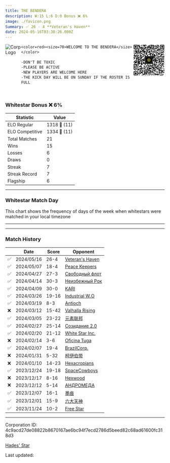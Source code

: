 ```yaml
---
title: ​THE BENDERA
description: W:15 L:6 D:0 Bonus ❌ 6%
image: ./favicon.png
Summary: ✅ 26 - 4 **Veteran's Haven**
date: 2024-05-16T03:38:26.000Z
---
```

<head>
<link rel="icon" type="image/x-icon" href="./favicon.ico">
</head>
<img align="left" width="50" height="50" src="./favicon.ico" alt="Corp Logo"><img align="right" width="100" height="100" src="./qr.png" alt="QR Code">

```
<color=red><size=70>WELCOME TO THE BENDERA</size></color> 

-DON'T BE TOXIC 
-PLEASE BE ACTIVE 
-NEW PLAYERS ARE WELCOME HERE
-THE KICK DAY WILL BE ON SUNDAY IF THE ROSTER IS FULL
```
<br>

### Whitestar Bonus ❌ 6%

| Statistic | Value |
| --- | --- |
| ELO Regular | 1318 🔺  (11)|
| ELO Competitive | 1334 🔺  (11)|
| Total Matches | 21 |
| Wins | 15 |
| Losses | 6 |
| Draws | 0 |
| Streak | 7 |
| Streak Record | 7 |
| Flagship | 6 |

---

### Whitestar Match Day

This chart shows the frequency of days of the week when whitestars were matched in your local timezone

<!-- Load Chart.js from jsDelivr CDN -->
<script src="https://cdn.jsdelivr.net/npm/chart.js@4.0.1"></script>

<!-- Create a canvas element where the chart will be rendered -->
<canvas id="myChart" width="400" height="200"></canvas>

<!-- JavaScript code to render the bar chart -->
<script>
    document.addEventListener("DOMContentLoaded", function() {
        // Ensure scanTime is an array; if empty, handle accordingly
        let timestamps = [1715398706,1714621638,1713764125,1712640386,1712207690,1711025904,1710435486,1709842360,1709226986,1708622104,1708027425,1707459328,1706873482,1706277861,1704447134,1702953351,1702374203,1701932699,1701494206,1700973364,1700383385];

        const fontColor = 'rgba(64, 128, 160, 1)';

        // Function to convert Unix timestamps to day of the week (0=Sunday, 6=Saturday)
        function getDayOfWeek(timestamp) {
            return new Date(timestamp * 1000).getDay();
        }

        // Initialize an array to count occurrences for each day of the week
        let dayCounts = [0, 0, 0, 0, 0, 0, 0];

        // Populate the dayCounts array based on the scanTime data
        timestamps.forEach(ts => {
            let dayOfWeek = getDayOfWeek(ts);
            dayCounts[dayOfWeek]++;
        });

        // Chart.js configuration for the bar chart
        const data = {
            labels: ['Sunday', 'Monday', 'Tuesday', 'Wednesday', 'Thursday', 'Friday', 'Saturday'],
            datasets: [{
                data: dayCounts,
                backgroundColor: [
                    'rgba(0, 191, 255, 0.2)',   // Deep Sky Blue (Sunday)
                    'rgba(135, 206, 250, 0.2)', // Light Sky Blue (Monday)
                    'rgba(173, 216, 230, 0.2)', // Light Blue (Tuesday)
                    'rgba(214, 236, 243, 0.2)', // Custom light blue (Wednesday)
                    'rgba(173, 216, 230, 0.2)', // Light Blue (Thursday)
                    'rgba(135, 206, 250, 0.2)', // Light Sky Blue (Friday)
                    'rgba(0, 191, 255, 0.2)'    // Deep Sky Blue (Saturday)
                ],
                borderColor: [
                    'rgba(0, 191, 255, 1)',
                    'rgba(135, 206, 250, 1)',
                    'rgba(173, 216, 230, 1)',
                    'rgba(214, 236, 243, 1)',
                    'rgba(173, 216, 230, 1)',
                    'rgba(135, 206, 250, 1)',
                    'rgba(0, 191, 255, 1)'
                ],
                borderWidth: 1,
                minBarLength: 5
            }]
        };

        const config = {
            type: 'bar',
            data: data,
            options: {
                scales: {
                    y: {
                        beginAtZero: true,
                        ticks: {
                            stepSize: 1,
                            color: fontColor
                        },
                        grid: {
                            color: 'rgba(255, 255, 255, 0.2)'
                        }
                    },
                    x: {
                        ticks: {
                            color: fontColor
                        },
                        grid: {
                            display: false 
                        }
                    }
                },
                plugins: {
                    legend: {
                        display: false
                    }
                }
            }
        };

        // Render the chart
        const ctx = document.getElementById('myChart').getContext('2d');
        const myChart = new Chart(ctx, config);
    });
</script>
    
---

---
### Match History

|  | Date | Score | Opponent |
| --- | --- | --- | --- |
| ✅ | 2024/05/16 | 26-4 | [Veteran's Haven](https://ws.tsl.rocks/corp/254fdc629bae81f3b0ca69160e0b6e34bd81993e755e4fb5ddedd1533038a683/) |
| ✅ | 2024/05/07 | 18-4 | [Peace Keepers](https://ws.tsl.rocks/corp/7ac71c394c017639785b3ecaa8087bd3b9a9d134e05d22703a3e18217da3380d/) |
| ✅ | 2024/04/27 | 27-3 | [Свободный флот](https://ws.tsl.rocks/corp/48fb866b3a51175a06336d9caa1bcace6d2bfb94b0a93974c8be3f54050fc0c6/) |
| ✅ | 2024/04/14 | 30-3 | [Неизбежный Рок](https://ws.tsl.rocks/corp/a075d54242806374b2fc020c48e0e4ab4077ac72faeeae7568400e0e48790289/) |
| ✅ | 2024/04/09 | 30-0 | [KARI](https://ws.tsl.rocks/corp/4434276aa1aebbe4c0a69ac51dff9c243c5287d00096e12c87e8590318a2ab65/) |
| ✅ | 2024/03/26 | 19-16 | [Industrial W\.O](https://ws.tsl.rocks/corp/99a4ba88f6a620cb9ea1da456127c978a858ffbda4e40b255fcf3365515da25d/) |
| ✅ | 2024/03/19 | 8-3 | [Antioch](https://ws.tsl.rocks/corp/6cf52926568f845a630c3fba8370e8afa3a75d315af0f6d0bd891085e6e4425f/) |
| ❌ | 2024/03/12 | 15-42 | [Valhalla Rising](https://ws.tsl.rocks/corp/8843a04f5528aa779a62f129af7ef619b90742807f0d436ae85a69870206b254/) |
| ✅ | 2024/03/05 | 23-22 | [元素联邦](https://ws.tsl.rocks/corp/e9d602d617d5c81270107c15a6d1f1717c5016abad802d3629f7f4301a58e95e/) |
| ✅ | 2024/02/27 | 25-14 | [Созидание 2\.0](https://ws.tsl.rocks/corp/ae8b8d247dbd93bebc2b77d48c1db6783a17ff8b16438f010c804b7ccf05b76a/) |
| ✅ | 2024/02/20 | 21-12 | [White Star Inc\.](https://ws.tsl.rocks/corp/b5bdfb5e81eac1263ce48131806cc733ec699336043c0f7af090fbe8ff21d26e/) |
| ❌ | 2024/02/14 | 3-6 | [Oficina Tuga](https://ws.tsl.rocks/corp/2fff67029125a29f7fa3252e0f8387f3ae93c6c59bd05d358723e02f3199db72/) |
| ✅ | 2024/02/07 | 19-4 | [BrazilCorp\.](https://ws.tsl.rocks/corp/623f28fa77360220e64570e6493ec911dc1e814d1686305b7879da48d808d1cf/) |
| ❌ | 2024/01/31 | 5-32 | [柯伊伯带](https://ws.tsl.rocks/corp/fc3e5142b08821a025c19f7e687a2ba97cc1e728d81555f077feb04f3839c4a0/) |
| ❌ | 2024/01/10 | 14-23 | [Hexacropians](https://ws.tsl.rocks/corp/1663ae68266882a1c09b5a4e5a16b97770e86390b7af7bcfc66b46213334a3a2/) |
| ✅ | 2023/12/24 | 19-18 | [SpaceCowboys](https://ws.tsl.rocks/corp/e6bb3b9dcc40ad7f7c82fd0f7164a99fa6264c05a186ed9f33011a7f315ca507/) |
| ❌ | 2023/12/17 | 8-16 | [Hexwood](https://ws.tsl.rocks/corp/b10084235f689f555f99efd52d9d4ea86dabf662e57f64dd9d86bbdc31b9c3e1/) |
| ❌ | 2023/12/12 | 5-14 | [АНДРОМЕДА](https://ws.tsl.rocks/corp/1e4e3bc5f21c0b6cd362f404b88f09e18e26a8c0134a31015d6d7577a7230dc9/) |
| ✅ | 2023/12/07 | 16-1 | [墨痕](https://ws.tsl.rocks/corp/1beef0498f07b07217c6e0727dffd066947edc54ee6d09dc63c031def52cdd60/) |
| ✅ | 2023/12/01 | 15-9 | [六大天神](https://ws.tsl.rocks/corp/28f06b2ed8c2d55fe437095ed09cf6559986f0bb3ea5ff99509341b5dbf04d65/) |
| ✅ | 2023/11/24 | 10-2 | [Free Star](https://ws.tsl.rocks/corp/3970e813bec9126438bee62e337f181cf80eef7babc4a233b5b3df6003a3b9cf/) |

---
Corporation ID: 4c9acd27de08822b8670167ae6bc94f7ecd2786d5beed82c68ad61600fc318d3

[Hades' Star](https://www.hadesstar.com)
<script src="/assets/localtime.js"></script>
<div>
  Last updated: <span class="last-updated-date" data-unix-time="1715830706"></span>
</div>